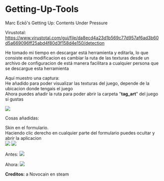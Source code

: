 # Getting-Up-Tools
Marc Eckō's Getting Up: Contents Under Pressure




Virustotal:
https://www.virustotal.com/gui/file/da8ecd4a23d1b569c77d957af6ad3b60d5a669096ff25abd4f80d3f158d4e150/detection



He tomado mi tiempo en descargar está herramienta y editarla, lo que consiste esta modificacion es cambiar la ruta de las texturas desde un archivo de configuracion de está manera facilitara a cualquier persona que se descargue esta herramienta

Aquí muestro una captura:
<br>
He añadido para poder visualizar las texturas del juego, depende de la ubicacion donde tengais el juego
<br>
Ahora puedes añadir la ruta para poder abrir la carpeta "<b>tag_art</b>" del juego si gustas

<img src="https://i.imgur.com/kofTHw2.png">


Cosas añadidas:
<br>


Skin en el formulario.
<br>
Haciendo clic derecho en cualquier parte del formulario puedes ocultar y abrir la aplicacion
<br>
<img src="https://i.imgur.com/OJL1h7N.png">
<img src="https://i.imgur.com/tNFJ10N.png">


Antes:
<img src="https://i.imgur.com/rQe1GzE.png">


Ahora:
<img src="https://i.imgur.com/lw8szg0.png">


<b>Creditos:</b> a Novocain en steam



